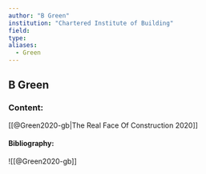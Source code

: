 ```yaml
---
author: "B Green"
institution: "Chartered Institute of Building"
field:
type:
aliases:
  - Green
---
```


## B Green

### Content:
[[@Green2020-gb|The Real Face Of Construction 2020]]

#### Bibliography:

![[@Green2020-gb]]